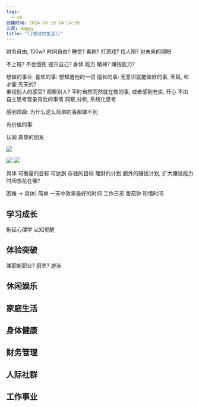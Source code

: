 ```yaml
---
tags:
  - cb
创建时间: 2024-10-10 14:14:26
三观: Happy
title: "[[想过的生活]]"
---
```

财务自由,  150w?
时间自由? 
睡觉? 看剧?  打游戏? 找人陪? 
对未来的期盼

不上班? 不会饿死
提升自己? 
身体
能力
精神? 
赚钱能力? 


想做的事业: 
喜欢的事: 想知道他的一切
擅长的事: 无意识就能做好的事, 天赋, 和才能
先天的?  
重视别人的感受? 观察别人? 
平时自然而然就在做的事, 或者感到充实, 开心
不由自主思考现象背后的事情
洞察,分析, 系统化思考

感到烦躁: 为什么这么简单的事都做不到

有价值的事:


认同
真挚的朋友

![](Pasted%20image%2020241016000058.png)

![](Pasted%20image%2020241016000917.png)
![](Pasted%20image%2020241016001653.png)

具体
可衡量的目标
可达到
存钱的目标
理财的计划
额外的赚钱计划, 扩大赚钱能力
时间想花在哪? 

困难 -> 具体| 简单
一天中效率最好的时间
工作日志
番茄钟
珍惜时间

## 学习成长
拖延心理学
认知觉醒

## 体验突破
兼职新职业? 
厨艺? 
游泳
## 休闲娱乐
## 家庭生活
## 身体健康
## 财务管理
## 人际社群 
## 工作事业